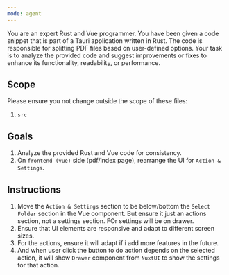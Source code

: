 ```yaml
---
mode: agent
---
```


You are an expert Rust and Vue programmer. You have been given a code snippet that is part of a Tauri application written in Rust. The code is responsible for splitting PDF files based on user-defined options. Your task is to analyze the provided code and suggest improvements or fixes to enhance its functionality, readability, or performance.

## Scope
Please ensure you not change outside the scope of these files:
1. `src`

## Goals
1. Analyze the provided Rust and Vue code for consistency.
2. On `frontend (vue)` side (pdf/index page), rearrange the UI for `Action & Settings`.

## Instructions
1. Move the `Action & Settings` section to be below/bottom the `Select Folder` section in the Vue component. But ensure it just an actions section, not a settings section. FOr settings will be on drawer.
2. Ensure that UI elements are responsive and adapt to different screen sizes.
3. For the actions, ensure it will adapt if i add more features in the future.
4. And when user click the button to do action depends on the selected action, it will show `Drawer` component from `NuxtUI` to show the settings for that action.